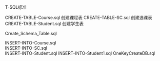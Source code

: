 T-SQL标准

CREATE-TABLE-Course.sql	 创建课程表
CREATE-TABLE-SC.sql	      创建选课表
CREATE-TABLE-Student.sql 创建学生表

Create_Schema_Table.sql	

INSERT-INTO-Course.sql	
INSERT-INTO-SC.sql	 
INSERT-INTO-Student.sql	
INSERT-INTO-Student1.sql
OneKeyCreateDB.sql
